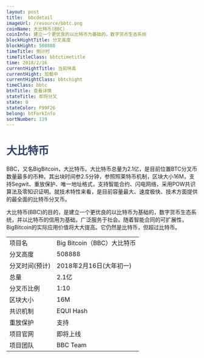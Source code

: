 ```yaml
---
layout: post
title:  bbcdetail
imageUrl: /resource/bbtc.png
coinName: 大比特币(BBC)
coinInfo: 建立一个更优良的以比特币为基础的，数字货币生态系统
blockHightTitle: 分叉高度
blockHight: 508888
timeTitle: 倒计时
timeTitleClass: bbtctimetitle
time: 2018/2/16
currentHightTitle: 当前块高
currentHight: 加载中
currentHightClass: bbtchight
timeClass: bbtc
btnTitle: 查看详情
stateTitle: 即将分叉
state: 0
stateColor: F99F26
belong: btForkInfo
sortNumber: 119
---
```

<h1 style="color: #2F416A">大比特币</h1>
<p>BBC，又名BigBitcoin，大比特币。大比特币总量为2.1亿，是目前位置BTC分叉币数量最多的币种。其出块时间参2.5分钟，参照照莱特币机制，区块大小16M，支持Segwit、重放保护、唯一地址格式，支持智能合约、闪电网络，采用POW共识算法及零知识证明。就技术特性来看，是目前容量最大、速度极快、技术方面提供的最全面的比特币分叉币。
</p>
<p>大比特币(BBC)的目的，是建立一个更优良的以比特币为基础的，数字货币生态系统，并以比特币的信用为基础，广泛服务于社会。随着智能合同的可扩展性，BigBitcoin的实际应用价值将大大提高。它仍然是比特币，但超过比特币。
</p>
<table class="center">
  <tbody>
    <tr>
        <td class="tablehalf">项目名</td>
        <td class="tablehalf">Big Bitcoin（BBC）大比特币</td>
    </tr>
    <tr>
        <td>分叉高度</td>
        <td>508888</td>
    </tr>
    <tr>
        <td>分叉时间(预计)</td>
        <td>2018年2月16日(大年初一)</td>
    </tr>
    <tr>
        <td>总量</td>
        <td>2.1亿</td>
    </tr>
    <tr>
        <td>分叉币比例</td>
        <td>1:10</td>
    </tr>
    <tr>
        <td>区块大小</td>
        <td>16M</td>
    </tr>
    <tr>
        <td>共识机制</td>
        <td>EQUI Hash</td>
    </tr>
    <tr>
        <td>重放保护</td>
        <td>支持</td>
    </tr>
    <tr>
        <td>项目官网</td>
        <td>即将上线</td>
    </tr>
    <tr>
        <td>项目团队</td>
        <td>BBC Team</td>
    </tr>
  </tbody>
</table>